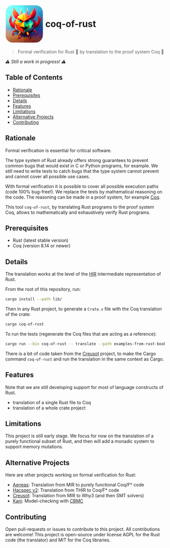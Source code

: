 # <img src="logo.png" alt= "logo" width="120px" height="120px" style="vertical-align: middle;"> <span style="vertical-align: middle;">coq-of-rust</span>

> Formal verification for Rust 🦀 by translation to the proof system Coq 🐓

*⚠️ Still a work in progress! ⚠️*

## Table of Contents

- [Rationale](#rationale)
- [Prerequisites](#prerequisites)
- [Details](#details)
- [Features](#features)
- [Limitations](#limitations)
- [Alternative Projects](#alternative-projects)
- [Contributing](#contributing)

## Rationale
Formal verification is essential for critical software.

The type system of Rust already offers strong guarantees to prevent common bugs that would exist in C or Python programs, for example. We still need to write tests to catch bugs that the type system cannot prevent and cannot cover all possible use cases.

With formal verification it is possible to cover all possible execution paths (code 100% bug-free!). We replace the tests by mathematical reasoning on the code. The reasoning can be made in a proof system, for example [Coq](https://coq.inria.fr/).

This tool `coq-of-rust`, by translating Rust programs to the proof system Coq, allows to mathematically and exhaustively verify Rust programs.

## Prerequisites

- Rust (latest stable version)
- Coq (version 8.14 or newer)

## Details
The translation works at the level of the [HIR](https://rustc-dev-guide.rust-lang.org/hir.html) intermediate representation of Rust.

From the root of this repository, run:

```sh
cargo install --path lib/
```

Then in any Rust project, to generate a `Crate.v` file with the Coq translation of the crate:

```sh
cargo coq-of-rust
```

To run the tests (regenerate the Coq files that are acting as a reference):

```sh
cargo run --bin coq-of-rust -- translate --path examples-from-rust-book
```

There is a bit of code taken from the [Creusot](https://github.com/xldenis/creusot) project, to make the Cargo command `coq-of-rust` and run the translation in the same context as Cargo.

## Features
Note that we are still developing support for most of language constructs of Rust.

- translation of a single Rust file to Coq
- translation of a whole crate project

## Limitations
This project is still early stage. We focus for now on the translation of a purely functional subset of Rust, and then will add a monadic system to support memory mutations.

## Alternative Projects

Here are other projects working on formal verification for Rust:

- [Aeneas](https://github.com/AeneasVerif/aeneas): Translation from MIR to purely functional Coq/F* code
- [Hacspec v2](https://github.com/hacspec/hacspec-v2): Translation from THIR to Coq/F* code
- [Creusot](https://github.com/xldenis/creusot): Translation from MIR to Why3 (and then SMT solvers)
- [Kani](https://github.com/model-checking/kani): Model-checking with [CBMC](https://github.com/diffblue/cbmc)

## Contributing
Open pull-requests or issues to contribute to this project. All contributions are welcome! This project is open-source under license AGPL for the Rust code (the translator) and MIT for the Coq libraries.
